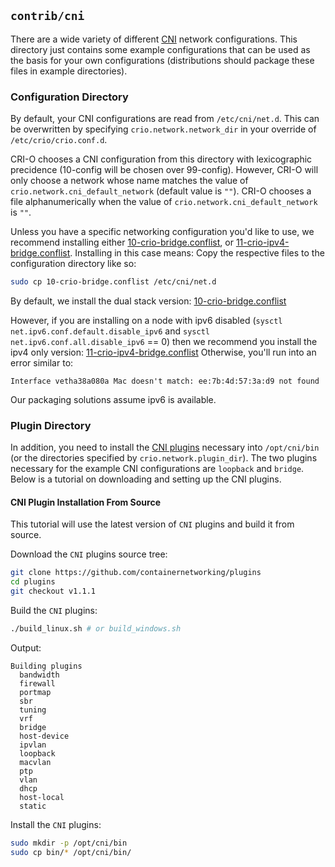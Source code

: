 ## `contrib/cni` ##

There are a wide variety of different [CNI][cni] network configurations. This
directory just contains some example configurations that can be used as the
basis for your own configurations (distributions should package these files in
example directories).

### Configuration Directory

By default, your CNI configurations are read from `/etc/cni/net.d`.
This can be overwritten by specifying `crio.network.network_dir` in your override of `/etc/crio/crio.conf.d`.

CRI-O chooses a CNI configuration from this directory with lexicographic precidence (10-config will be chosen over 99-config).
However, CRI-O will only choose a network whose name matches the value of `crio.network.cni_default_network` (default value is `""`). CRI-O chooses a file alphanumerically when the value of `crio.network.cni_default_network` is `""`.

Unless you have a specific networking configuration you'd like to use, we recommend installing either [10-crio-bridge.conflist][dual-stack], or [11-crio-ipv4-bridge.conflist][ipv4-only].
Installing in this case means: Copy the respective files to the configuration directory like so:

```bash
sudo cp 10-crio-bridge.conflist /etc/cni/net.d
```

By default, we install the dual stack version: [10-crio-bridge.conflist][dual-stack]

However, if you are installing on a node with ipv6 disabled (`sysctl net.ipv6.conf.default.disable_ipv6` and `sysctl net.ipv6.conf.all.disable_ipv6` == 0)
then we recommend you install the ipv4 only version: [11-crio-ipv4-bridge.conflist][ipv4-only]
Otherwise, you'll run into an error similar to:
```
Interface vetha38a080a Mac doesn't match: ee:7b:4d:57:3a:d9 not found
```

Our packaging solutions assume ipv6 is available.

[dual-stack]: 10-crio-bridge.conflist
[ipv4-only]: 11-crio-ipv4-bridge.conflist

### Plugin Directory

In addition, you need to install the [CNI plugins][cni] necessary into
`/opt/cni/bin` (or the directories specified by `crio.network.plugin_dir`). The
two plugins necessary for the example CNI configurations are `loopback` and
`bridge`. Below is a tutorial on downloading and setting up the CNI plugins.

[cni]: https://github.com/containernetworking/plugins

#### CNI Plugin Installation From Source

This tutorial will use the latest version of `CNI` plugins and build it from source.

Download the `CNI` plugins source tree:

```bash
git clone https://github.com/containernetworking/plugins
cd plugins
git checkout v1.1.1
```

Build the `CNI` plugins:

```bash
./build_linux.sh # or build_windows.sh
```

Output:

```
Building plugins
  bandwidth
  firewall
  portmap
  sbr
  tuning
  vrf
  bridge
  host-device
  ipvlan
  loopback
  macvlan
  ptp
  vlan
  dhcp
  host-local
  static
```

Install the `CNI` plugins:

```bash
sudo mkdir -p /opt/cni/bin
sudo cp bin/* /opt/cni/bin/
```
